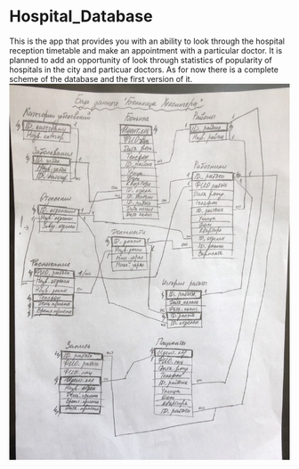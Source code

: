 # Hospital_Database
This is the app that provides you with an ability to look through the hospital reception timetable and make an appointment with a particular doctor. It is planned to add an opportunity of look through statistics of popularity of hospitals in the city and particuar doctors. As for now there is a complete scheme of the database and the first version of it. 
![Database scheme](/DataBase_photo.jpg)
